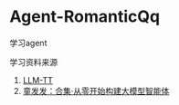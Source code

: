 # Agent-RomanticQq
学习agent

学习资料来源
1. [LLM-TT](!https://github.com/TongTong313/LLM-TT)
2. [童发发：合集·从零开始构建大模型智能体](!https://space.bilibili.com/323109608/lists/5234382?type=season)